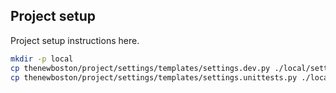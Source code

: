 ## Project setup

Project setup instructions here.

```bash
mkdir -p local
cp thenewboston/project/settings/templates/settings.dev.py ./local/settings.dev.py
cp thenewboston/project/settings/templates/settings.unittests.py ./local/settings.unittests.py
```
